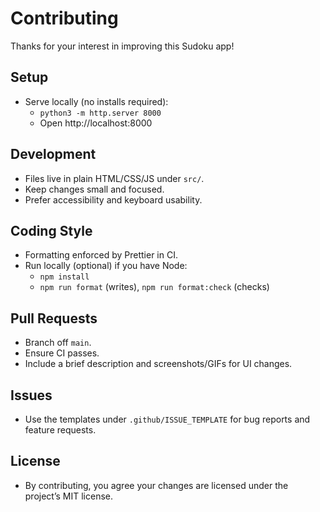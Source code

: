 # Contributing

Thanks for your interest in improving this Sudoku app!

## Setup

- Serve locally (no installs required):
  - `python3 -m http.server 8000`
  - Open http://localhost:8000

## Development

- Files live in plain HTML/CSS/JS under `src/`.
- Keep changes small and focused.
- Prefer accessibility and keyboard usability.

## Coding Style

- Formatting enforced by Prettier in CI.
- Run locally (optional) if you have Node:
  - `npm install`
  - `npm run format` (writes), `npm run format:check` (checks)

## Pull Requests

- Branch off `main`.
- Ensure CI passes.
- Include a brief description and screenshots/GIFs for UI changes.

## Issues

- Use the templates under `.github/ISSUE_TEMPLATE` for bug reports and feature requests.

## License

- By contributing, you agree your changes are licensed under the project’s MIT license.
